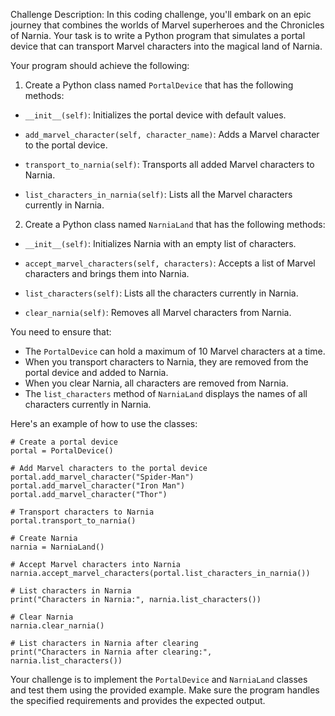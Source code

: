 Challenge Description:
In this coding challenge, you'll embark on an epic journey that combines the worlds of Marvel superheroes and the Chronicles of Narnia. Your task is to write a Python program that simulates a portal device that can transport Marvel characters into the magical land of Narnia.

Your program should achieve the following:

1. Create a Python class named `PortalDevice` that has the following methods:

- `__init__(self)`: Initializes the portal device with default values.

- `add_marvel_character(self, character_name)`: Adds a Marvel character to the portal device.

- `transport_to_narnia(self)`: Transports all added Marvel characters to Narnia.

- `list_characters_in_narnia(self)`: Lists all the Marvel characters currently in Narnia.

2. Create a Python class named `NarniaLand` that has the following methods:

- `__init__(self)`: Initializes Narnia with an empty list of characters.

- `accept_marvel_characters(self, characters)`: Accepts a list of Marvel characters and brings them into Narnia.

- `list_characters(self)`: Lists all the characters currently in Narnia.

- `clear_narnia(self)`: Removes all Marvel characters from Narnia.

You need to ensure that:

- The `PortalDevice` can hold a maximum of 10 Marvel characters at a time.
- When you transport characters to Narnia, they are removed from the portal device and added to Narnia.
- When you clear Narnia, all characters are removed from Narnia.
- The `list_characters` method of `NarniaLand` displays the names of all characters currently in Narnia.

Here's an example of how to use the classes:

```
# Create a portal device
portal = PortalDevice()

# Add Marvel characters to the portal device
portal.add_marvel_character("Spider-Man")
portal.add_marvel_character("Iron Man")
portal.add_marvel_character("Thor")

# Transport characters to Narnia
portal.transport_to_narnia()

# Create Narnia
narnia = NarniaLand()

# Accept Marvel characters into Narnia
narnia.accept_marvel_characters(portal.list_characters_in_narnia())

# List characters in Narnia
print("Characters in Narnia:", narnia.list_characters())

# Clear Narnia
narnia.clear_narnia()

# List characters in Narnia after clearing
print("Characters in Narnia after clearing:", narnia.list_characters())
```


Your challenge is to implement the `PortalDevice` and `NarniaLand` classes and test them using the provided example. Make sure the program handles the specified requirements and provides the expected output.
